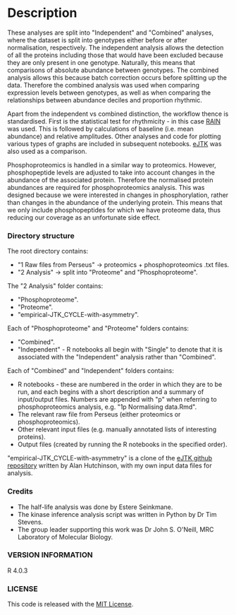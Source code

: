 # Description

These analyses are split into "Independent" and "Combined" analyses, where the dataset is split into genotypes either before or after normalisation, respectively. The independent analysis allows the detection of all the proteins including those that would have been excluded because they are only present in one genotype. Naturally, this means that comparisons of absolute abundance between genotypes. The combined analysis allows this because batch correction occurs before splitting up the data. Therefore the combined analysis was used when comparing expression levels between genotypes, as well as when comparing the relationships between abundance deciles and proportion rhythmic.

Apart from the independent vs combined distinction, the workflow thence is standardised. First is the statistical test for rhythmicity - in this case [RAIN](https://journals.sagepub.com/doi/10.1177/0748730414553029?url_ver=Z39.88-2003&rfr_id=ori:rid:crossref.org&rfr_dat=cr_pub%3dwww.ncbi.nlm.nih.gov) was used. This is followed by calculations of baseline (i.e. mean abundance) and relative amplitudes. Other analyses and code for plotting various types of graphs are included in subsequent notebooks. [eJTK](https://journals.plos.org/ploscompbiol/article?id=10.1371/journal.pcbi.1004094) was also used as a comparison.

Phosphoproteomics is handled in a similar way to proteomics. However, phosphopeptide levels are adjusted to take into account changes in the abundance of the associated protein. Therefore the normalised protein abundances are required for phosphoproteomics analysis. This was designed because we were interested in changes in phosphorylation, rather than changes in the abundance of the underlying protein. This means that we only include phosphopeptides for which we have proteome data, thus reducing our coverage as an unfortunate side effect.

### Directory structure

The root directory contains:
* "1 Raw files from Perseus" -> proteomics + phosphoproteomics .txt files.
* "2 Analysis" -> split into "Proteome" and "Phosphoproteome".
    
The "2 Analysis" folder contains:
* "Phosphoproteome".
* "Proteome".
* "empirical-JTK_CYCLE-with-asymmetry".

Each of "Phosphoproteome" and "Proteome" folders contains:
* "Combined".
* "Independent" - R notebooks all begin with "Single" to denote that it is associated with the "Independent" analysis rather than "Combined".
    
Each of "Combined" and "Independent" folders contains:
* R notebooks - these are numbered in the order in which they are to be run, and each begins with a short description and a summary of input/output files. Numbers are appended with "p" when referring to phosphoproteomics analysis, e.g. "1p Normalising data.Rmd".
* The relevant raw file from Perseus (either proteomics or phosphoproteomics).
* Other relevant input files (e.g. manually annotated lists of interesting proteins).
* Output files (created by running the R notebooks in the specified order).

"empirical-JTK_CYCLE-with-asymmetry" is a clone of the [eJTK github repository](https://github.com/alanlhutchison/empirical-JTK_CYCLE-with-asymmetry) written by Alan Hutchinson, with my own input data files for analysis.

### Credits
* The half-life analysis was done by Estere Seinkmane. 
* The kinase inference analysis script was written in Python by Dr Tim Stevens.
* The group leader supporting this work was Dr John S. O'Neill, MRC Laboratory of Molecular Biology.
    
### VERSION INFORMATION

R 4.0.3

### LICENSE

This code is released with the [MIT License](LICENSE).
